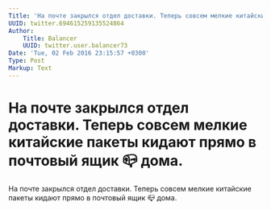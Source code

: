```yaml
---
Title: 'На почте закрылся отдел доставки. Теперь совсем мелкие китайские пакеты кидают прямо в почтовый ящик 📪 дома.'
UUID: twitter.694615259135524864
Author:
    Title: Balancer
    UUID: twitter.user.balancer73
Date: 'Tue, 02 Feb 2016 23:15:57 +0300'
Type: Post
Markup: Text
---
```


# На почте закрылся отдел доставки. Теперь совсем мелкие китайские пакеты кидают прямо в почтовый ящик 📪 дома.

На почте закрылся отдел доставки. Теперь совсем мелкие
китайские пакеты кидают прямо в почтовый ящик 📪 дома.